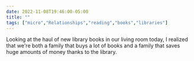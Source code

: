 ---date: 2022-11-08T19:46:00-05:00title: ""tags: ["micro","Relationships","reading","books","libraries"]---Looking at the haul of new library books in our living room today, I realized that we're both a family that buys a lot of books and a family that saves huge amounts of money thanks to the library.